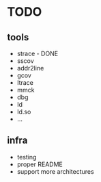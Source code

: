 # TODO

## tools

* strace - DONE
* sscov
* addr2line
* gcov
* ltrace
* mmck
* dbg
* ld
* ld.so
* ...

## infra

* testing
* proper README
* support more architectures
